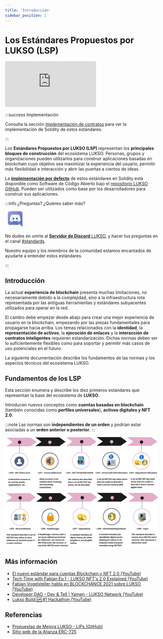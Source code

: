 ```yaml
---
title: 'Introducción'
sidebar_position: 1
---
```


# Los Estándares Propuestos por LUKSO (LSP)

<div class="video-container">
<iframe src="https://www.youtube.com/embed/skA4Y-vvt5s" title="YouTube video player" frameborder="0" allow="accelerometer; autoplay; clipboard-write; encrypted-media; gyroscope; picture-in-picture" allowfullscreen></iframe>
</div>

:::success Implementación

Consulta la sección [Implementación de contratos](./smart-contracts/introduction.md) para ver la implementación de Solidity de estos estándares.

:::

Los **Estándares Propuestos por LUKSO (LSP)** representan los **principales bloques de construcción** del ecosistema LUKSO. Personas, grupos y organizaciones pueden utilizarlos para construir aplicaciones basadas en blockchain cuyo objetivo sea maximizar la experiencia del usuario, permitir más flexibilidad e interacción y abrir las puertas a cientos de ideas.

La **[implementación por defecto](./smart-contracts/introduction.md)** de estos estándares en Solidity está disponible como Software de Código Abierto bajo el [repositorio LUKSO GitHub](https://github.com/lukso-network). Pueden ser utilizados como base por los desarrolladores para construir sus aplicaciones.

:::info ¿Preguntas? ¿Quieres saber más?

<div class="discord-logo">

![Discord logo](./discord-logo.png)

</div>

No dudes en unirte al [**Servidor de Discord** LUKSO](https://discord.com/channels/359064931246538762/620552532602912769), y hacer tus preguntas en el canal [#standards](https://discord.com/channels/359064931246538762/620552532602912769).

Nuestro equipo y los miembros de la comunidad estamos encantados de ayudarte a entender estos estándares.

:::

## Introducción

La actual **experiencia de blockchain** presenta muchas limitaciones, no necesariamente debido a la complejidad, sino a la infraestructura rota representada por las antiguas herramientas y estándares subyacentes utilizados para operar en la red.

El cambio debe empezar desde abajo para crear una mejor experiencia de usuario en la blockchain, empezando por las piezas fundamentales para propagarse hacia arriba. Los temas relacionados con la **identidad**, la **representación de activos**, la **ejecución de enlaces** y la **interacción de contratos inteligentes** requieren estandarización. Dichas normas deben ser lo suficientemente flexibles como para soportar y permitir más casos de uso potenciales en el futuro.

La siguiente documentación describe los fundamentos de las normas y los aspectos técnicos del ecosistema LUKSO.

## Fundamentos de los LSP

Esta sección enumera y describe los diez primeros estándares que representan la base del ecosistema de **LUKSO**.

Introducen nuevos conceptos como **cuentas basadas en blockchain** (también conocidas como **perfiles universales**), **activos digitales y NFT 2.0**.

:::note
Las normas son **independientes de un orden** y podrían estar asociadas a un **orden anterior o posterior**.
:::

![hoja-de-ruta-lsp](/img/standards/introduction/lsp-roadmap.jpg)

## Más información

- [El nuevo estándar para cuentas Blockchain y NFT 2.0 (YouTube)](https://www.youtube.com/watch?v=7u0WGAS1k_Q)
- [Tech Time with Fabian Ep.1 - LUKSO NFT's 2.0 Explained (YouTube)](https://www.youtube.com/watch?v=Nx5D9QWNIhI)
- [Fabian Vogelsteller habla en BLOCKCHANCE 2021 sobre LUKSO (YouTube)](https://www.youtube.com/watch?v=aoZE_0Ey1SQ)
- [Developer DAO - Dev & Tell | Yamen - LUKSO Network (YouTube)](https://www.youtube.com/watch?v=1OeBpJIstSQ)
- [Lukso Build 🆙 #1 Hackathon (YouTube)](https://www.youtube.com/watch?v=veHqhpgGDr4)

## Referencias

- [Propuestas de Mejora LUKSO - LIPs (GitHub)](https://github.com/lukso-network/LIPs)
- [Sitio web de la Alianza ERC-725](https://erc725alliance.org/)
